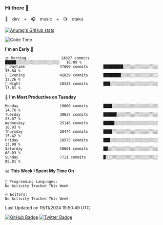 ### Hi there 👋

🚀　dev　+　🎧　music　+　📺　otaku


[![Anurag's GitHub stats](https://github-readme-stats.vercel.app/api?username=koheitasaka&count_private=true&show_icons=true&theme=monokai)](https://github.com/koheitasaka/github-readme-stats)

<!--START_SECTION:waka-->
![Code Time](http://img.shields.io/badge/Code%20Time-1%2C161%20hrs%2023%20mins-blue)

**I'm an Early 🐤** 

```text
🌞 Morning                24027 commits       █████░░░░░░░░░░░░░░░░░░░░   18.09 % 
🌆 Daytime                47600 commits       █████████░░░░░░░░░░░░░░░░   35.84 % 
🌃 Evening                42839 commits       ████████░░░░░░░░░░░░░░░░░   32.26 % 
🌙 Night                  18338 commits       ███░░░░░░░░░░░░░░░░░░░░░░   13.81 % 
```
📅 **I'm Most Productive on Tuesday** 

```text
Monday                   19600 commits       ████░░░░░░░░░░░░░░░░░░░░░   14.76 % 
Tuesday                  30637 commits       ██████░░░░░░░░░░░░░░░░░░░   23.07 % 
Wednesday                25146 commits       █████░░░░░░░░░░░░░░░░░░░░   18.93 % 
Thursday                 20474 commits       ████░░░░░░░░░░░░░░░░░░░░░   15.42 % 
Friday                   18575 commits       ███░░░░░░░░░░░░░░░░░░░░░░   13.99 % 
Saturday                 10661 commits       ██░░░░░░░░░░░░░░░░░░░░░░░   08.03 % 
Sunday                   7711 commits        █░░░░░░░░░░░░░░░░░░░░░░░░   05.81 % 
```


📊 **This Week I Spent My Time On** 

```text
💬 Programming Languages: 
No Activity Tracked This Week

🔥 Editors: 
No Activity Tracked This Week
```


 Last Updated on 19/11/2024 19:50:49 UTC
<!--END_SECTION:waka-->

[![GitHub Badge](https://img.shields.io/badge/GitHub-100000?style=for-the-badge&logo=github&logoColor=white)](https://github.com/koheitasaka)
[![Twitter Badge](https://img.shields.io/badge/Twitter-1DA1F2?style=for-the-badge&logo=twitter&logoColor=white)](https://twitter.com/sleep_asleep_)
